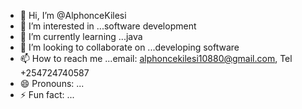 - 👋 Hi, I’m @AlphonceKilesi
- 👀 I’m interested in ...software development
- 🌱 I’m currently learning ...java
- 💞️ I’m looking to collaborate on ...developing software
- 📫 How to reach me ...email: alphoncekilesi10880@gmail.com, Tel +254724740587
- 😄 Pronouns: ...
- ⚡ Fun fact: ...

<!---
AlphonceKilesi/AlphonceKilesi is a ✨ special ✨ repository because its `README.md` (this file) appears on your GitHub profile.
You can click the Preview link to take a look at your changes.
--->
